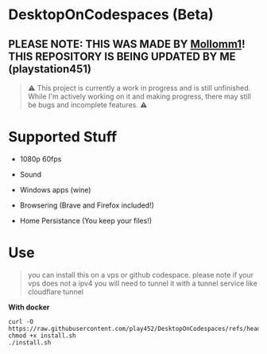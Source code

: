 # DesktopOnCodespaces (Beta)
## PLEASE NOTE: THIS WAS MADE BY [**Mollomm1**](https://git.mollomm1.dev/Mollomm1/DesktopOnCodespaces)! THIS REPOSITORY IS BEING UPDATED BY ME (playstation451)

> ⚠️ This project is currently a work in progress and is still unfinished. While I'm actively working on it and making progress, there may still be bugs and incomplete features. ⚠️

# Supported Stuff

* 1080p 60fps

* Sound

* Windows apps (wine)

* Browsering (Brave and Firefox included!)

* Home Persistance (You keep your files!)

# Use

> you can install this on a vps or github codespace.
> please note if your vps does not a ipv4 you will need to tunnel it with a tunnel service like cloudflare tunnel

**With docker**
```
curl -O https://raw.githubusercontent.com/play452/DesktopOnCodespaces/refs/heads/main/install.sh
chmod +x install.sh
./install.sh
```
